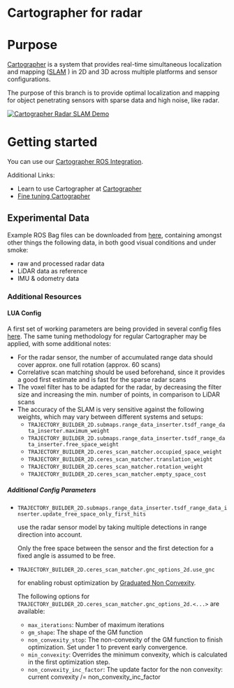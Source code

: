Cartographer for radar 
============


Purpose
=======

[Cartographer](https://github.com/googlecartographer/cartographer) 
is a system that provides real-time simultaneous localization
and mapping ([SLAM](https://en.wikipedia.org/wiki/Simultaneous_localization_and_mapping) ) in 2D and 3D across multiple platforms and sensor
configurations.

The purpose of this branch is to provide optimal localization and mapping for object penetrating sensors with sparse 
data and high noise, like radar.

[![Cartographer Radar SLAM Demo](/radar_slam.gif "Cartographer Radar SLAM Demo, TU Darmstadt SIM Lab")](https://youtu.be/kJNA30l0X-w)


# Getting started

You can use our [Cartographer ROS Integration](https://github.com/tu-darmstadt-ros-pkg/cartographer_ros/tree/tsdf_radar-noetic).

Additional Links:
* Learn to use Cartographer at [Cartographer](https://google-cartographer.readthedocs.io) 
* [Fine tuning Cartographer](https://google-cartographer-ros.readthedocs.io/en/latest/tuning.html) 


## Experimental Data

Example ROS Bag files can be downloaded from [here](https://duckduckgo.com), containing amongst other things the 
following data, in both good visual conditions and under smoke:
-  raw and processed radar data
-  LiDAR data as reference
-  IMU & odometry data

### Additional Resources

#### LUA Config
A first set of working parameters are being provided in several config files 
[here](https://github.com/tu-darmstadt-ros-pkg/cartographer_ros/tree/tsdf_radar-noetic/cartographer_ros/configuration_files). 
The same tuning methodology for regular Cartographer may be applied, with some additional notes:
- For the radar sensor, the number of accumulated range data should cover approx. one full rotation (approx. 60 scans)
- Correlative scan matching should be used beforehand, since it provides a good first estimate and is fast for the 
  sparse radar scans
- The voxel filter has to be adapted for the radar, by decreasing the filter size and increasing the min. number of 
  points, in comparison to LiDAR scans
- The accuracy of the SLAM is very sensitive against the following weights, 
  which may vary between different systems and setups:
    - `TRAJECTORY_BUILDER_2D.submaps.range_data_inserter.tsdf_range_data_inserter.maximum_weight`
    - `TRAJECTORY_BUILDER_2D.submaps.range_data_inserter.tsdf_range_data_inserter.free_space_weight`
    - `TRAJECTORY_BUILDER_2D.ceres_scan_matcher.occupied_space_weight`
    - `TRAJECTORY_BUILDER_2D.ceres_scan_matcher.translation_weight`
    - `TRAJECTORY_BUILDER_2D.ceres_scan_matcher.rotation_weight`
    - `TRAJECTORY_BUILDER_2D.ceres_scan_matcher.empty_space_cost`

##### Additional Config Parameters

- `TRAJECTORY_BUILDER_2D.submaps.range_data_inserter.tsdf_range_data_inserter.update_free_space_only_first_hits`
    
    use the radar sensor model by taking multiple detections in range direction into account. 
    
    Only the free space between the sensor and the first detection for a fixed angle is assumed to be free.
  

- `TRAJECTORY_BUILDER_2D.ceres_scan_matcher.gnc_options_2d.use_gnc`

    for enabling robust optimization by [Graduated Non Convexity](https://arxiv.org/pdf/1909.08605.pdf).
    
    The following options for `TRAJECTORY_BUILDER_2D.ceres_scan_matcher.gnc_options_2d.<...>` are available:
    - `max_iterations`: Number of maximum iterations
    - `gm_shape`: The shape of the GM function
    - `non_convexity_stop`: The non-convexity of the GM function to finish optimization. 
      Set under 1 to prevent early convergence.
    - `min_convexity`: Overrides the minimum convexity, which is calculated in the first optimization step.
    - `non_convexity_inc_factor`: The update factor for the non convexity: 
      current convexity /= non_convexity_inc_factor
      
<!--- https://gifs.com/gif/radar-slam-3620x9 --->
